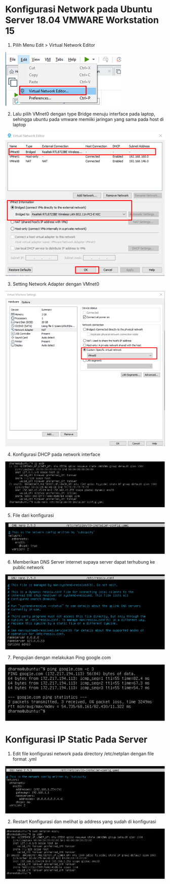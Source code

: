 # Konfigurasi Network pada Ubuntu Server 18.04  VMWARE Workstation 15
1. Pilih Menu Edit > Virtual Network Editor

![1](./asset/1.png)

2. Lalu pilih VMnet0 dengan type Bridge menuju interface pada laptop, sehingga ubuntu pada vmware memiiki jaringan yang sama pada host di laptop

![2](./asset/2.png)

3. Setting Network Adapter dengan VMnet0

![3](./asset/3.png)

4. Konfigurasi DHCP pada network interface 

![4](./asset/4.png)

5. File dari konfigurasi

![5](./asset/5.png)

6. Memberikan DNS Server internet supaya server dapat terhubung ke public network

![6](./asset/6.png)

7. Pengujian dengan melakukan Ping google.com

![7](./asset/7.png)

# Konfigurasi IP Static Pada Server

1. Edit file konfigurasi network pada directory  /etc/netplan dengan file format .yml

![8](./asset/8.png)

2. Restart Konfigurasi dan melihat ip address yang sudah di konfigurasi

![9](./asset/9.png)

